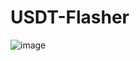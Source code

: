 # USDT-Flasher

![image](https://media.licdn.com/dms/image/sync/v2/D4D27AQFw2_tp76r6yA/articleshare-shrink_800/articleshare-shrink_800/0/1713722885949?e=2147483647&v=beta&t=kNJeVHAPviCGGCyg-TAoDUehRDfbdxnf4VVqnoTh80c)
